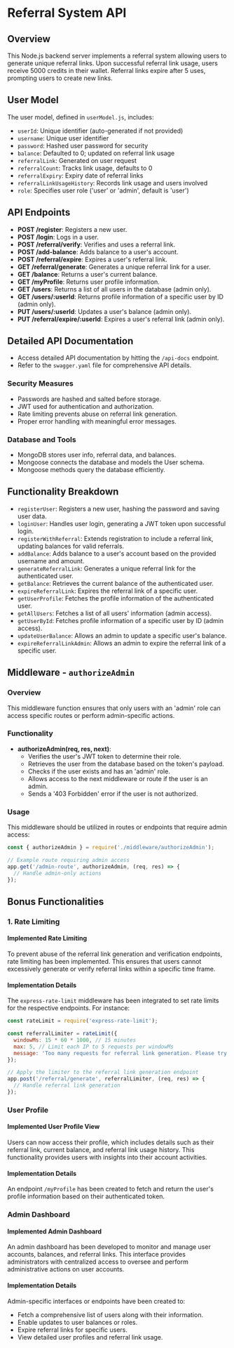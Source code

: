 # Referral System API

## Overview

This Node.js backend server implements a referral system allowing users to generate unique referral links. Upon successful referral link usage, users receive 5000 credits in their wallet. Referral links expire after 5 uses, prompting users to create new links.

## User Model

The user model, defined in `userModel.js`, includes:

- `userId`: Unique identifier (auto-generated if not provided)
- `username`: Unique user identifier
- `password`: Hashed user password for security
- `balance`: Defaulted to 0; updated on referral link usage
- `referralLink`: Generated on user request
- `referralCount`: Tracks link usage, defaults to 0
- `referralExpiry`: Expiry date of referral links
- `referralLinkUsageHistory`: Records link usage and users involved
- `role`: Specifies user role ('user' or 'admin', default is 'user')

## API Endpoints

- **POST /register**: Registers a new user.
- **POST /login**: Logs in a user.
- **POST /referral/verify**: Verifies and uses a referral link.
- **POST /add-balance**: Adds balance to a user's account.
- **POST /referral/expire**: Expires a user's referral link.
- **GET /referral/generate**: Generates a unique referral link for a user.
- **GET /balance**: Returns a user's current balance.
- **GET /myProfile**: Returns user profile information.
- **GET /users**: Returns a list of all users in the database (admin only).
- **GET /users/:userId**: Returns profile information of a specific user by ID (admin only).
- **PUT /users/:userId**: Updates a user's balance (admin only).
- **PUT /referral/expire/:userId**: Expires a user's referral link (admin only).

## Detailed API Documentation

- Access detailed API documentation by hitting the `/api-docs` endpoint.
- Refer to the `swagger.yaml` file for comprehensive API details.

### Security Measures

- Passwords are hashed and salted before storage.
- JWT used for authentication and authorization.
- Rate limiting prevents abuse on referral link generation.
- Proper error handling with meaningful error messages.

### Database and Tools

- MongoDB stores user info, referral data, and balances.
- Mongoose connects the database and models the User schema.
- Mongoose methods query the database efficiently.

## Functionality Breakdown

- `registerUser`: Registers a new user, hashing the password and saving user data.
- `loginUser`: Handles user login, generating a JWT token upon successful login.
- `registerWithReferral`: Extends registration to include a referral link, updating balances for valid referrals.
- `addBalance`: Adds balance to a user's account based on the provided username and amount.
- `generateReferralLink`: Generates a unique referral link for the authenticated user.
- `getBalance`: Retrieves the current balance of the authenticated user.
- `expireReferralLink`: Expires the referral link of a specific user.
- `getUserProfile`: Fetches the profile information of the authenticated user.
- `getAllUsers`: Fetches a list of all users' information (admin access).
- `getUserById`: Fetches profile information of a specific user by ID (admin access).
- `updateUserBalance`: Allows an admin to update a specific user's balance.
- `expireReferralLinkAdmin`: Allows an admin to expire the referral link of a specific user.


## Middleware - `authorizeAdmin`

### Overview

This middleware function ensures that only users with an 'admin' role can access specific routes or perform admin-specific actions.

### Functionality

- **authorizeAdmin(req, res, next)**:
  - Verifies the user's JWT token to determine their role.
  - Retrieves the user from the database based on the token's payload.
  - Checks if the user exists and has an 'admin' role.
  - Allows access to the next middleware or route if the user is an admin.
  - Sends a '403 Forbidden' error if the user is not authorized.

### Usage

This middleware should be utilized in routes or endpoints that require admin access:

```javascript
const { authorizeAdmin } = require('./middleware/authorizeAdmin');

// Example route requiring admin access
app.get('/admin-route', authorizeAdmin, (req, res) => {
  // Handle admin-only actions
});

```

## Bonus Functionalities

### 1. Rate Limiting

#### Implemented Rate Limiting

To prevent abuse of the referral link generation and verification endpoints, rate limiting has been implemented. This ensures that users cannot excessively generate or verify referral links within a specific time frame.

#### Implementation Details

The `express-rate-limit` middleware has been integrated to set rate limits for the respective endpoints. For instance:

```javascript
const rateLimit = require('express-rate-limit');

const referralLimiter = rateLimit({
  windowMs: 15 * 60 * 1000, // 15 minutes
  max: 5, // Limit each IP to 5 requests per windowMs
  message: 'Too many requests for referral link generation. Please try again later.',
});

// Apply the limiter to the referral link generation endpoint
app.post('/referral/generate', referralLimiter, (req, res) => {
  // Handle referral link generation
});
```

### User Profile

#### Implemented User Profile View

Users can now access their profile, which includes details such as their referral link, current balance, and referral link usage history. This functionality provides users with insights into their account activities.

#### Implementation Details

An endpoint `/myProfile` has been created to fetch and return the user's profile information based on their authenticated token.

### Admin Dashboard

#### Implemented Admin Dashboard

An admin dashboard has been developed to monitor and manage user accounts, balances, and referral links. This interface provides administrators with centralized access to oversee and perform administrative actions on user accounts.

#### Implementation Details

Admin-specific interfaces or endpoints have been created to:

- Fetch a comprehensive list of users along with their information.
- Enable updates to user balances or roles.
- Expire referral links for specific users.
- View detailed user profiles and referral link usage.


